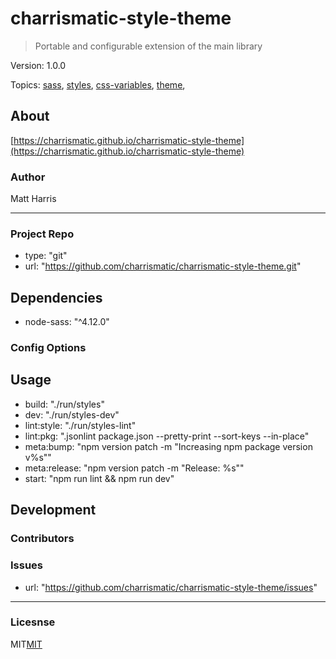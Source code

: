 
# charrismatic-style-theme


> Portable and configurable extension of the main library

Version: 1.0.0

Topics: [sass](https://github.com/topics/sass),  [styles](https://github.com/topics/styles),  [css-variables](https://github.com/topics/css-variables),  [theme](https://github.com/topics/theme),  


## About

[https://charrismatic.github.io/charrismatic-style-theme](https://charrismatic.github.io/charrismatic-style-theme)

### Author

Matt Harris

---

### Project Repo

-  type: "git"
-  url: "https://github.com/charrismatic/charrismatic-style-theme.git"

## Dependencies

-  node-sass: "^4.12.0"

### Config Options

## Usage

-  build: "./run/styles"
-  dev: "./run/styles-dev"
-  lint:style: "./run/styles-lint"
-  lint:pkg: ".jsonlint package.json --pretty-print  --sort-keys --in-place"
-  meta:bump: "npm version patch -m \"Increasing npm package version v%s\""
-  meta:release: "npm version patch -m \"Release: %s\""
-  start: "npm run lint && npm run dev"

## Development

### Contributors



### Issues

-  url: "https://github.com/charrismatic/charrismatic-style-theme/issues"

---

### Licesnse

MIT[MIT](https://opensource.org/licenses/undefined)

